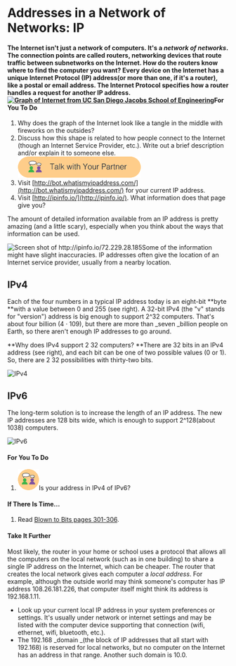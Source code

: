 # Addresses in a Network of Networks: IP

#### The Internet isn't just a network of computers. It's a _network of networks_. The connection points are called **routers**, networking devices that route traffic between subnetworks on the Internet. How do the routers know where to find the computer you want? Every device on the Internet has a unique **Internet Protocol \(IP\) address**\(or more than one, if it's a router\), like a postal or email address. The Internet Protocol specifies how a router handles a request for another IP address.[![](https://bjc.edc.org/bjc-r/img/4-internet/network-of-networks.jpg "Graph of Internet from UC San Diego Jacobs School of Engineering")](http://jacobsschool.ucsd.edu/news/news_releases/release.sfe?id=685)For You To Do

1. Why does the graph of the Internet look like a tangle in the middle with fireworks on the outsides?
2. Discuss how this shape is related to how people connect to the Internet \(though an Internet Service Provider, etc.\). Write out a brief description and/or explain it to someone else.![](/assets/talk_with_partner.png)
3. Visit [http://bot.whatismyipaddress.com/](http://bot.whatismyipaddress.com/) for your current IP address.
4. Visit [http://ipinfo.io/](http://ipinfo.io/). What information does that page give you?

The amount of detailed information available from an IP address is pretty amazing \(and a little scary\), especially when you think about the ways that information can be used.

![](https://bjc.edc.org/bjc-r/img/4-internet/ipinfo-screenshot.png "Screen shot of http://ipinfo.io/72.229.28.185")Some of the information might have slight inaccuracies. IP addresses often give the location of an Internet service provider, usually from a nearby location.

## IPv4

Each of the four numbers in a typical IP address today is an eight-bit **byte **with a value between 0 and 255 \(see right\). A 32-bit IPv4 \(the "v" stands for "version"\) address is big enough to support 2^32 computers. That's about four billion \(4 · 109\), but there are more than \_seven \_billion people on Earth, so there aren't enough IP addresses to go around.

**Why does IPv4 support 2 32 computers? **There are 32 bits in an IPv4 address \(see right\), and each bit can be one of two possible values \(0 or 1\). So, there are 2 32 possibilities with thirty-two bits.

![](https://bjc.edc.org/bjc-r/img/4-internet/ipv4.png "IPv4")

## IPv6

The long-term solution is to increase the length of an IP address. The new IP addresses are 128 bits wide, which is enough to support 2^128\(about 1038\) computers.

![](https://bjc.edc.org/bjc-r/img/4-internet/ipv6.png "IPv6")

#### For You To Do

1. ![](/assets/twoPeopleThinking.png)Is your address in IPv4 of IPv6?

#### If There Is Time...

1. Read [Blown to Bits pages 301-306](http://www.bitsbook.com/wp-content/uploads/2008/12/B2B_3.pdf#page=319).

#### Take It Further

Most likely, the router in your home or school uses a protocol that allows all the computers on the local network \(such as in one building\) to share a single IP address on the Internet, which can be cheaper. The router that creates the local network gives each computer a _local address_. For example, although the outside world may think someone's computer has IP address 108.26.181.226, that computer itself might think its address is 192.168.1.11.

* Look up your current local IP address in your system preferences or settings. It's usually under network or internet settings and may be listed with the computer device supporting that connection \(wifi, ethernet, wifi, bluetooth, etc.\).
* The 192.168 _domain _\(the block of IP addresses that all start with 192.168\) is reserved for local networks, but no computer on the Internet has an address in that range. Another such domain is 10.0.[ ](http://creativecommons.org/licenses/by-nc-sa/4.0/) 



